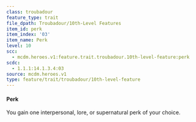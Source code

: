 ```yaml
---
class: troubadour
feature_type: trait
file_dpath: Troubadour/10th-Level Features
item_id: perk
item_index: '03'
item_name: Perk
level: 10
scc:
  - mcdm.heroes.v1:feature.trait.troubadour.10th-level-feature:perk
scdc:
  - 1.1.1:14.1.3.4:03
source: mcdm.heroes.v1
type: feature/trait/troubadour/10th-level-feature
---
```


#### Perk

You gain one interpersonal, lore, or supernatural perk of your choice.
